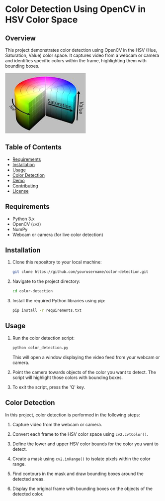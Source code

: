 # Color Detection Using OpenCV in HSV Color Space

## Overview

This project demonstrates color detection using OpenCV in the HSV (Hue, Saturation, Value) color space. It captures video from a webcam or camera and identifies specific colors within the frame, highlighting them with bounding boxes.

![hsv colorspace](images/hsv.jfif)

## Table of Contents

- [Requirements](#requirements)
- [Installation](#installation)
- [Usage](#usage)
- [Color Detection](#color-detection)
- [Demo](#demo)
- [Contributing](#contributing)
- [License](#license)

## Requirements

- Python 3.x
- OpenCV (`cv2`)
- NumPy
- Webcam or camera (for live color detection)

## Installation

1. Clone this repository to your local machine:

   ```bash
   git clone https://github.com/yourusername/color-detection.git
   ```

2. Navigate to the project directory:

   ```bash
   cd color-detection
   ```

3. Install the required Python libraries using pip:

   ```bash
   pip install -r requirements.txt
   ```

## Usage

1. Run the color detection script:

   ```bash
   python color_detection.py
   ```

   This will open a window displaying the video feed from your webcam or camera.

2. Point the camera towards objects of the color you want to detect. The script will highlight those colors with bounding boxes.

3. To exit the script, press the 'Q' key.

## Color Detection

In this project, color detection is performed in the following steps:

1. Capture video from the webcam or camera.

2. Convert each frame to the HSV color space using `cv2.cvtColor()`.

3. Define the lower and upper HSV color bounds for the color you want to detect.

4. Create a mask using `cv2.inRange()` to isolate pixels within the color range.

5. Find contours in the mask and draw bounding boxes around the detected areas.

6. Display the original frame with bounding boxes on the objects of the detected color.

